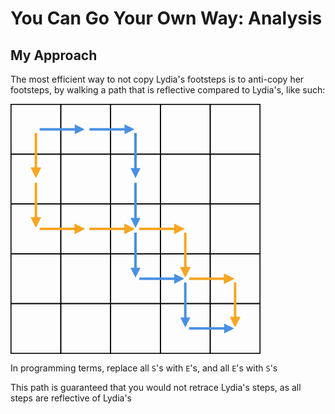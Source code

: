 #   You Can Go Your Own Way: Analysis
##  My Approach
The most efficient way to not copy Lydia's footsteps is to anti-copy her footsteps, by walking a path that is reflective compared to Lydia's, like such:

<svg width="400px" height="400px" viewBox="0 0 502 502" version="1.1" xmlns="http://www.w3.org/2000/svg" xmlns:xlink="http://www.w3.org/1999/xlink"><defs></defs> <g id="Page-1" stroke="none" stroke-width="1" fill="none" fill-rule="evenodd"><g id="All" transform="translate(1.000000, 1.000000)"><g id="All-without-circles"><g id="Back" stroke-width="2" stroke="#000000"><g id="Group"><rect id="Rectangle-2" x="0" y="0" width="100" height="100"></rect> <rect id="Rectangle-2" x="100" y="0" width="100" height="100"></rect> <rect id="Rectangle-2" x="200" y="0" width="100" height="100"></rect> <rect id="Rectangle-2" x="300" y="0" width="100" height="100"></rect> <rect id="Rectangle-2" x="400" y="0" width="100" height="100"></rect></g> <g id="Group" transform="translate(0.000000, 100.000000)"><rect id="Rectangle-2" x="0" y="0" width="100" height="100"></rect> <rect id="Rectangle-2" x="100" y="0" width="100" height="100"></rect> <rect id="Rectangle-2" x="200" y="0" width="100" height="100"></rect> <rect id="Rectangle-2" x="300" y="0" width="100" height="100"></rect> <rect id="Rectangle-2" x="400" y="0" width="100" height="100"></rect></g> <g id="Group" transform="translate(0.000000, 200.000000)"><rect id="Rectangle-2" x="0" y="0" width="100" height="100"></rect> <rect id="Rectangle-2" x="100" y="0" width="100" height="100"></rect> <rect id="Rectangle-2" x="200" y="0" width="100" height="100"></rect> <rect id="Rectangle-2" x="300" y="0" width="100" height="100"></rect> <rect id="Rectangle-2" x="400" y="0" width="100" height="100"></rect></g> <g id="Group" transform="translate(0.000000, 300.000000)"><rect id="Rectangle-2" x="0" y="0" width="100" height="100"></rect> <rect id="Rectangle-2" x="100" y="0" width="100" height="100"></rect> <rect id="Rectangle-2" x="200" y="0" width="100" height="100"></rect> <rect id="Rectangle-2" x="300" y="0" width="100" height="100"></rect> <rect id="Rectangle-2" x="400" y="0" width="100" height="100"></rect></g> <g id="Group" transform="translate(0.000000, 400.000000)"><rect id="Rectangle-2" x="0" y="0" width="100" height="100"></rect> <rect id="Rectangle-2" x="100" y="0" width="100" height="100"></rect> <rect id="Rectangle-2" x="200" y="0" width="100" height="100"></rect> <rect id="Rectangle-2" x="300" y="0" width="100" height="100"></rect> <rect id="Rectangle-2" x="400" y="0" width="100" height="100"></rect></g></g> <g id="Group-5" transform="translate(60.000000, 40.000000)"><path d="M0,10 L80,10" id="Line" stroke="#4990E2" stroke-width="5" stroke-linecap="square"></path> <polygon id="Triangle-2" fill="#4990E2" transform="translate(78.000000, 10.000000) rotate(-270.000000) translate(-78.000000, -10.000000) " points="78 0 88 20 68 20"></polygon> <polygon id="Triangle-2" fill="#4990E2" transform="translate(190.000000, 98.000000) rotate(-180.000000) translate(-190.000000, -98.000000) " points="190 88 200 108 180 108"></polygon> <polygon id="Triangle-2" fill="#4990E2" transform="translate(190.000000, 198.000000) rotate(-180.000000) translate(-190.000000, -198.000000) " points="190 188 200 208 180 208"></polygon> <polygon id="Triangle-2" fill="#4990E2" transform="translate(190.000000, 298.000000) rotate(-180.000000) translate(-190.000000, -298.000000) " points="190 288 200 308 180 308"></polygon> <polygon id="Triangle-2" fill="#4990E2" transform="translate(290.000000, 398.000000) rotate(-180.000000) translate(-290.000000, -398.000000) " points="290 388 300 408 280 408"></polygon> <polygon id="Triangle-2" fill="#4990E2" transform="translate(178.000000, 10.000000) rotate(-270.000000) translate(-178.000000, -10.000000) " points="178 0 188 20 168 20"></polygon> <polygon id="Triangle-2" fill="#4990E2" transform="translate(278.000000, 310.000000) rotate(-270.000000) translate(-278.000000, -310.000000) " points="278 300 288 320 268 320"></polygon> <polygon id="Triangle-2" fill="#4990E2" transform="translate(378.000000, 410.000000) rotate(-270.000000) translate(-378.000000, -410.000000) " points="378 400 388 420 368 420"></polygon> <path d="M100,10 L180,10" id="Line" stroke="#4990E2" stroke-width="5" stroke-linecap="square"></path> <path d="M200,310 L280,310" id="Line" stroke="#4990E2" stroke-width="5" stroke-linecap="square"></path> <path d="M300,410 L380,410" id="Line" stroke="#4990E2" stroke-width="5" stroke-linecap="square"></path> <path d="M190,20 L190,100" id="Line" stroke="#4990E2" stroke-width="5" stroke-linecap="square"></path> <path d="M190,120 L190,200" id="Line" stroke="#4990E2" stroke-width="5" stroke-linecap="square"></path> <path d="M190,220 L190,300" id="Line" stroke="#4990E2" stroke-width="5" stroke-linecap="square"></path> <path d="M290,320 L290,400" id="Line" stroke="#4990E2" stroke-width="5" stroke-linecap="square"></path></g> <g id="Group-5" transform="translate(40.000000, 60.000000)" stroke="#F6A623"><path d="M20,190 L100,190" id="Line" stroke-width="5" stroke-linecap="square"></path> <polygon id="Triangle-2" fill="#F6A623" transform="translate(98.000000, 190.000000) rotate(-270.000000) translate(-98.000000, -90.000000) " points="98 80 108 100 88 100"></polygon> <polygon id="Triangle-2" fill="#F6A623" transform="translate(10.000000, 77.000000) rotate(-180.000000) translate(-10.000000, -77.000000) " points="10 67 20 87 0 87"></polygon> <polygon id="Triangle-2" fill="#F6A623" transform="translate(10.000000, 177.000000) rotate(-180.000000) translate(-310.000000, -177.000000) " points="310 167 320 187 300 187"></polygon> <polygon id="Triangle-2" fill="#F6A623" transform="translate(310.000000, 277.000000) rotate(-180.000000) translate(-310.000000, -277.000000) " points="310 267 320 287 300 287"></polygon> <polygon id="Triangle-2" fill="#F6A623" transform="translate(410.000000, 377.000000) rotate(-180.000000) translate(-410.000000, -377.000000) " points="410 367 420 387 400 387"></polygon> <polygon id="Triangle-2" fill="#F6A623" transform="translate(198.000000, 190.000000) rotate(-270.000000) translate(-198.000000, -90.000000) " points="198 80 208 100 188 100"></polygon> <polygon id="Triangle-2" fill="#F6A623" transform="translate(398.000000, 290.000000) rotate(-270.000000) translate(-398.000000, -290.000000) " points="398 280 408 300 388 300"></polygon> <polygon id="Triangle-2" fill="#F6A623" transform="translate(298.000000, 190.000000) rotate(-270.000000) translate(-298.000000, -90.000000) " points="298 80 308 100 288 100"></polygon> <path d="M120,190 L200,190" id="Line" stroke-width="5" stroke-linecap="square"></path> <path d="M220,190 L300,190" id="Line" stroke-width="5" stroke-linecap="square"></path> <path d="M320,290 L400,290" id="Line" stroke-width="5" stroke-linecap="square"></path> <path d="M10,0 L10,80" id="Line" stroke-width="5" stroke-linecap="square"></path> <path d="M10,100 L10,180" id="Line" stroke-width="5" stroke-linecap="square"></path> <path d="M310,200 L310,280" id="Line" stroke-width="5" stroke-linecap="square"></path> <path d="M410,300 L410,380" id="Line" stroke-width="5" stroke-linecap="square"></path></g></g></g></g></svg>

In programming terms, replace all `S`'s with `E`'s, and all `E`'s with `S`'s

This path is guaranteed that you would not retrace Lydia's steps, as all steps are reflective of Lydia's
